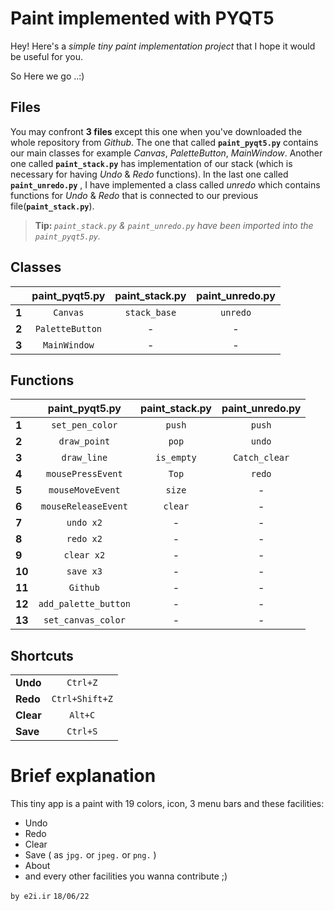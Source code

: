 ﻿# Paint implemented with PYQT5

Hey! Here's a *simple tiny paint implementation project* that I hope it would be useful for you.

So Here we go ..:)

## Files

You may confront **3 files** except this one when you've downloaded the whole repository from *Github*.
The one that called **`paint_pyqt5.py`** contains our main classes for example *Canvas*, *PaletteButton*, *MainWindow*.
Another one called **`paint_stack.py`** has implementation of our stack (which is necessary for having *Undo* & *Redo* functions).
In the last one called **`paint_unredo.py`** , I have implemented a class called *unredo* which contains functions for *Undo* & *Redo* that is connected to our previous file(**`paint_stack.py`**).
> <strong>Tip: </strong> *`paint_stack.py` & `paint_unredo.py` have been imported into the `paint_pyqt5.py`.*

## Classes

||paint_pyqt5.py|paint_stack.py|paint_unredo.py|                   
|-|-|-|-|
|**1**|<center>`Canvas`|<center>`stack_base`|<center>`unredo`|
|**2**|<center>`PaletteButton`|<center>-|<center>-|
|**3**|<center>`MainWindow`|<center>-|<center>-|

## Functions

||paint_pyqt5.py|paint_stack.py|paint_unredo.py|                   
|-|-|-|-|
|**1**|<center>`set_pen_color`|<center>`push`|<center>`push`|
|**2**|<center>`draw_point`|<center>`pop`|<center>`undo`|
|**3**|<center>`draw_line`|<center>`is_empty`|<center>`Catch_clear`|
|**4**|<center>`mousePressEvent`|<center>`Top`|<center>`redo`|
|**5**|<center>`mouseMoveEvent`|<center>`size`|<center>-|
|**6**|<center>`mouseReleaseEvent`|<center>`clear`|<center>-|
|**7**|<center>`undo x2`|<center>-|<center>-|
|**8**|<center>`redo x2`|<center>-|<center>-|
|**9**|<center>`clear x2`|<center>-|<center>-|
|**10**|<center>`save x3`|<center>-|<center>-|
|**11**|<center>`Github`|<center>-|<center>-|
|**12**|<center>`add_palette_button`|<center>-|<center>-|
|**13**|<center>`set_canvas_color`|<center>-|<center>-|

## Shortcuts

|||               
|-|-|
|**Undo**|<center>`Ctrl+Z`|
|**Redo**|<center>`Ctrl+Shift+Z`|
|**Clear**|<center>`Alt+C`|
|**Save**|<center>`Ctrl+S`|

# Brief explanation

This tiny app is a paint with 19 colors, icon, 3 menu bars and these facilities:
- Undo
- Redo
- Clear
- Save ( as `jpg.` or `jpeg.` or `png.` )
- About
- and every other facilities you wanna contribute ;)

`by e2i.ir`
`18/06/22`
